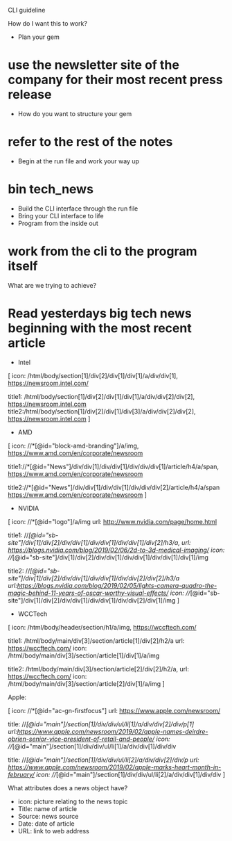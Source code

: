 CLI guideline

How do I want this to work?
- Plan your gem
# use the newsletter site of the company for their most recent press release
- How do you want to structure your gem
# refer to the rest of the notes
- Begin at the run file and work your way up
# bin tech_news
- Build the CLI interface through the run file
- Bring your CLI interface to life
- Program from the inside out
# work from the cli to the program itself

What are we trying to achieve?
# Read yesterdays big tech news beginning with the most recent article

- Intel 

[
icon: /html/body/section[1]/div[2]/div[1]/div[1]/a/div/div[1], https://newsroom.intel.com/

title1: /html/body/section[1]/div[2]/div[1]/div[1]/a/div/div[2]/div[2],
 https://newsroom.intel.com
title2:/html/body/section[1]/div[2]/div[1]/div[3]/a/div/div[2]/div[2],
 https://newsroom.intel.com
]

- AMD

[
icon: //*[@id="block-amd-branding"]/a/img,
https://www.amd.com/en/corporate/newsroom

title1://*[@id="News"]/div/div[1]/div/div[1]/div/div/div[1]/article/h4/a/span,
https://www.amd.com/en/corporate/newsroom

title2://*[@id="News"]/div/div[1]/div/div[1]/div/div/div[2]/article/h4/a/span
https://www.amd.com/en/corporate/newsroom
]

- NVIDIA

[
icon: //*[@id="logo"]/a/img
url: http://www.nvidia.com/page/home.html

title1: //*[@id="sb-site"]/div[1]/div[2]/div/div[1]/div/div[1]/div/div[1]/div[2]/h3/a, 
url: https://blogs.nvidia.com/blog/2019/02/06/2d-to-3d-medical-imaging/
icon: //*[@id="sb-site"]/div[1]/div[2]/div/div[1]/div/div[1]/div/div[1]/div[1]/img

title2: //*[@id="sb-site"]/div[1]/div[2]/div/div[1]/div/div[1]/div/div[2]/div[2]/h3/a
url:https://blogs.nvidia.com/blog/2019/02/05/lights-camera-quadro-the-magic-behind-11-years-of-oscar-worthy-visual-effects/
icon: //*[@id="sb-site"]/div[1]/div[2]/div/div[1]/div/div[1]/div/div[2]/div[1]/img
]

- WCCTech

[
icon: /html/body/header/section/h1/a/img,
https://wccftech.com/

title1: /html/body/main/div[3]/section/article[1]/div[2]/h2/a
url: https://wccftech.com/
icon: /html/body/main/div[3]/section/article[1]/div[1]/a/img

title2: /html/body/main/div[3]/section/article[2]/div[2]/h2/a,
url: https://wccftech.com/
icon: /html/body/main/div[3]/section/article[2]/div[1]/a/img
]


Apple: 

[
icon: //*[@id="ac-gn-firstfocus"]
url: https://www.apple.com/newsroom/

title: //*[@id="main"]/section[1]/div/div/ul/li[1]/a/div/div[2]/div/p[1]
url:https://www.apple.com/newsroom/2019/02/apple-names-deirdre-obrien-senior-vice-president-of-retail-and-people/
icon: //*[@id="main"]/section[1]/div/div/ul/li[1]/a/div/div[1]/div/div

title: //*[@id="main"]/section[1]/div/div/ul/li[2]/a/div/div[2]/div/p
url: https://www.apple.com/newsroom/2019/02/apple-marks-heart-month-in-february/
icon: //*[@id="main"]/section[1]/div/div/ul/li[2]/a/div/div[1]/div/div
]

What attributes does a news object have?

- icon: picture relating to the news topic
- Title: name of article
- Source: news source
- Date: date of article
- URL: link to web address